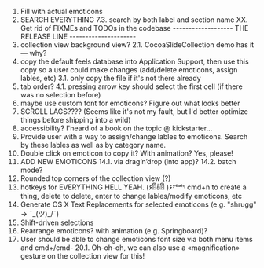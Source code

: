 1. Fill with actual emoticons
7. SEARCH EVERYTHING
    7.3. search by both label and section name
XX. Get rid of FIXMEs and TODOs in the codebase
------------------- THE RELEASE LINE ---------------------
2. collection view background view?
    2.1. CocoaSlideCollection demo has it — why?
3. copy the default feels database into Application Support, then use this copy so a user could make changes (add/delete emoticons, assign lables, etc)
    3.1. only copy the file if it's not there already
4. tab order?
    4.1. pressing arrow key should select the first cell (if there was no selection before)
5. maybe use custom font for emoticons? Figure out what looks better
8. SCROLL LAGS????
    (Seems like it's not my fault, but I'd better optimize things before shipping into a wild)
10. accessibility? I'heard of a book on the topic @ kickstarter…
12. Provide user with a way to assign/change lables to emoticons. Search by these lables as well as by category name.
13. Double click on emoticon to copy it? With animation? Yes, please!
14. ADD NEW EMOTICONS
    14.1. via drag’n’drop (into app)?
    14.2. batch mode?
15. Rounded top corners of the collection view (?)
16. hotkeys for EVERYTHING HELL YEAH. (۶ꈨຶꎁꈨຶ )۶ʸᵉᵃʰᵎ
    cmd+n to create a thing, delete to delete, enter to change lables/modify emoticons, etc
17. Generate OS X Text Replacements for selected emoticons (e.g. "shrugg" -> ¯\_(ツ)_/¯)
18. Shift-driven selections
19. Rearrange emoticons? with animation (e.g. Springboard)?
20. User should be able to change emoticons font size via both menu items and cmd+/cmd-
    20.1. Oh-oh-oh, we can also use a «magnification» gesture on the collection view for this!
